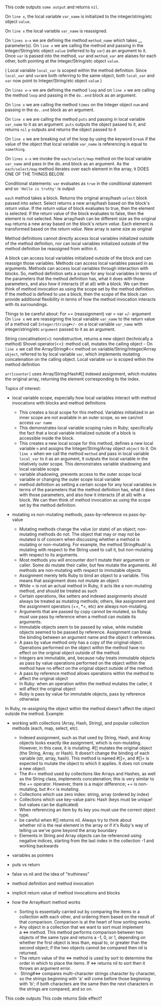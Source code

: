 This code outputs `some output` and returns `nil`.

On `line x`,  the local variable `var_name` is initialized to the integer/string/etc object `value`.

On `line x` the local variable `var_name` is reassigned.

On `lines x–x` we are defining the method `method_name` which takes __ parameter(s). On `line x` we are calling the method and passing in the Integer/String/etc object `value` (referred to by `var`) as an argument to it. Once `var` is passed into the method, `var` and `method_var` are alaises for each other, both pointing at the Integer/String/etc object `value`.

( Local variable `local_var` is scoped within the method definition. Since `local_var` and `var`are both referring to the same object, both `local_var` and `var` now point to Integer/String/etc object `value` )

On `lines x–x` we are defining the method `loop` and on `line x` we are calling the method `loop` and passing in the `do..end` block as an argument. 

On `line x` we are calling the method `times` on the Integer object `num` and passing in the `do..end` block as an argument.

On `line x` we are calling the method `puts` and passing in local variable `var_name` to it as an argument. 
`puts` outputs the object passed to it, and returns `nil`
`p` outputs and returns the object passed to it

On `line x` we are breaking out of the loop by using the keyword `break` if the value of the object that local variable `var_name` is referencing is equal to `something`.

On `lines x-x` we invoke the `each/select/map` method on the local variable `var_name` and pass in the do..end block as an argument. As the `each/select/map` method iterates over each element in the array, it DOES ONE OF THE THINGS BELOW. 

Conditional statements: `var` evaluates as `true` in the conditional statement and so `'Hello is truthy'` is output

`each` method takes a block. Returns the original array/hash
`select` block passed into select. Select returns a new array/hash based on the block's *return value*. If the *return value* of block evaluates to true, then the element is selected. If the return value of the block evaluates to false, then the element is not selected. New array/hash can be different size as the original
`map` returns a new array based on the block's *return value*. Each element is transformed based on the *return value*. New array is same size as original

Method definitions cannot directly access local variables initialized outside of the method definition, nor can local variables initialized outside of the method definition be reassigned from within it. 

A block can access local variables initialized outside of the block and can reassign those variables. Methods can access local variables passed in as arguments.
Methods can access local variables through interaction with blocks.
So, method definition sets a scope for any local variables in terms of the parameters that the method definition has, what it does with those parameters, and also how it interacts (if at all) with a block. We can then think of method invocation as using the scope set by the method definition. If the method is defined to use a block, then the scope of the block can provide additional flexibility in terms of how the method invocation interacts with its surroundings.

Things to be careful about:
  For += (reassignment) var = var +/- argument
  On `line x` we are reassigning the local variable `var_name` to the return value of a method call `Integer/String#+/-` on a local variable `var_name` with integer/string/etc `argument`  passed to it as an argument.

  String concatination(+): nondistructive, returns a new object (technically a method)
  Shovel operator(<<): method call, mutates the calling object
    - On `line x` we call the Array/String#<<  method on variable/String/Integer/Arrray `object`, referred to by local variable `var`, which implements mutating concatenation on the calling object. Local variable `var` is scoped within the method definition

  `arr[counter]` uses Array/String/Hash#[] indexed assignment, which mutates the original array, returning the element corresponding to the index.

Topics of interest:
- local variable scope, especially how local variables interact with method invocations with blocks and method definitions
  - This creates a local scope for this method. Variables initialized in an inner scope are not available in an outer scope, so we can/not access `var name`
  - This demonstrates local variable scoping rules in Ruby; specifically the fact that a local variable initialized outside of a block is accessible inside the block.
  - This creates a new local scope for this method, defines a new local variable `n` and assigns the Integer/String/Array object `object` to it. On `line x` when we call the method `method` and pass in local variable `local_var` to it as an argument, it outputs the local variable in the relatively outer scope. This demonstrates variable shadowing and local variable scope
  - variable shadowing, prevents access to the outer scope local variable or changing the outer scope local variable
  - method definition as setting a certain scope for any local variables in terms of the parameters that the method definition has, what it does with those parameters, and also how it interacts (if at all) with a block. We can then think of method invocation as using the scope set by the method definition.

- mutating vs non-mutating methods, pass-by-reference vs pass-by-value
  - Mutating methods change the value (or state) of an object; non-mutating methods do not. The object that may or may not be mutated is of concern when discussing whether a method is mutating or non-mutating. For example, the method String#sub! is mutating with respect to the String used to call it, but non-mutating with respect to its arguments.
  - Most methods you will encounter don’t mutate their arguments or caller. Some do mutate their caller, but few mutate the arguments. All methods are non-mutating with respect to immutable objects
  - Assignment merely tells Ruby to bind an object to a variable. This means that assignment does not mutate an object
  - While = is not an actual method in Ruby, it acts like a non-mutating method, and should be treated as such
  - Certain operations, like setters and indexed assignments should always be treated as mutating methods; others, like assignment and the assignment operators (+=, *=, etc) are always non-mutating.
  - Arguments that are passed by copy cannot be mutated, so Ruby must use pass by reference when a method can mutate its arguments.
  -  Immutable objects seem to be passed by value, while mutable objects seemed to be passed by reference. Assignment can break the binding between an argument name and the object it references. 
  - A pass by value method only has a copy of the original object. Operations performed on the object within the method have no effect on the original object outside of the method.
  - Integers are immutable, and, because ruby treats immutable objects as pass by value operations performed on the object within the method have no effect on the original object outside of the method.
  - A pass by reference method allows operations within the method to affect the original object
  - In Ruby: when an operation within the method mutates the caller, it will affect the original object
  - Ruby is pass by value for immutable objects, pass by reference otherwise

In Ruby, re-assigning the object within the method doesn't affect the object outside the method. Example:

- working with collections (Array, Hash, String), and popular collection methods (each, map, select, etc). 
  - Indexed assignment, such as that used by String, Hash, and Array objects looks exactly like assignment, which is non-mutating. However, in this case, it is mutating. #[] mutates the original object (the String, Array, or Hash). It doesn’t change the binding of each variable (str, array, hash). This method is named #[]=, and #[]= is expected to mutate the object to which it applies. It does not create a new object.
  - The #<< method used by collections like Arrays and Hashes, as well as the String class, implements concatenation; this is very similar to the += operator. However, there is a major difference; += is non-mutating, but #<< is mutating. 
  - Collections which use zero index: string, array (ordered by index)
  - Collections which use key-value pairs: Hash (keys must be unique! but values can be duplicated)
  - When referencing an item by its key you must use the correct object type.
  - be careful when #[] returns nil. Always try to think about whether nil is the real element in the array or if it's Ruby's way of telling us we've gone beyond the array boundary
  - Elements in String and Array objects can be referenced using negative indices, starting from the last index in the collection -1 and working backwards

- variables as pointers
- puts vs return
- false vs nil and the idea of "truthiness"
- method definition and method invocation
- implicit return value of method invocations and blocks
- how the Array#sort method works
  - Sorting is essentially carried out by comparing the items in a collection with each other, and ordering them based on the result of that comparison. Comparison is at the heart of how sorting works.
  - Any object in a collection that we want to sort must implement a <=> method. This method performs comparison between two objects of the same type and returns a -1, 0, or 1, depending on whether the first object is less than, equal to, or greater than the second object; if the two objects cannot be compared then nil is returned.
  - The return value of the <=> method is used by sort to determine the order in which to place the items. If <=> returns nil to sort then it throws an argument error.
  -  String#<=> compares multi-character strings character by character, so the strings beginning with 'a' will come before those beginning with 'b'; if both characters are the same then the next characters in the strings are compared, and so on.

This code outputs 
This code returns
Side effect?